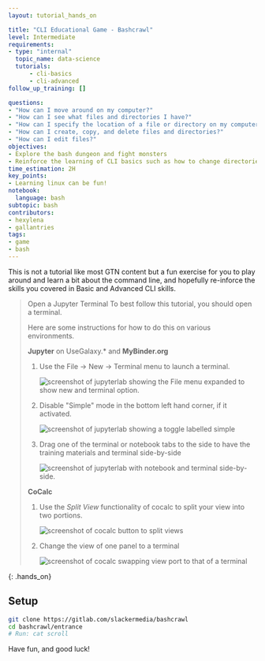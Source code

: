 ```yaml
---
layout: tutorial_hands_on

title: "CLI Educational Game - Bashcrawl"
level: Intermediate
requirements:
- type: "internal"
  topic_name: data-science
  tutorials:
      - cli-basics
      - cli-advanced
follow_up_training: []

questions:
- "How can I move around on my computer?"
- "How can I see what files and directories I have?"
- "How can I specify the location of a file or directory on my computer?"
- "How can I create, copy, and delete files and directories?"
- "How can I edit files?"
objectives:
- Explore the bash dungeon and fight monsters
- Reinforce the learning of CLI basics such as how to change directories, move around, find things, and symlinkings
time_estimation: 2H
key_points:
- Learning linux can be fun!
notebook:
  language: bash
subtopic: bash
contributors:
- hexylena
- gallantries
tags:
- game
- bash
---
```


This is not a tutorial like most GTN content but a fun exercise for you to play around and learn a bit about the command line, and hopefully re-inforce the skills you covered in Basic and Advanced CLI skills.

> <hands-on-title>Open a Jupyter Terminal</hands-on-title>
> To best follow this tutorial, you should open a terminal.
>
> Here are some instructions for how to do this on various environments.
>
> **Jupyter** on UseGalaxy.\* and **MyBinder.org**
>
> 1. Use the File → New → Terminal menu to launch a terminal.
>
>    ![screenshot of jupyterlab showing the File menu expanded to show new and terminal option.](../../images/carpentries-cli/mybinder-launch.png)
>
> 2. Disable "Simple" mode in the bottom left hand corner, if it activated.
>
>    ![screenshot of jupyterlab showing a toggle labelled simple](../../images/carpentries-cli/mybinder-simple.png)
>
> 3. Drag one of the terminal or notebook tabs to the side to have the training materials and terminal side-by-side
>
>    ![screenshot of jupyterlab with notebook and terminal side-by-side.](../../images/carpentries-cli/mybinder-final.png)
>
> **CoCalc**
>
> 1. Use the *Split View* functionality of cocalc to split your view into two portions.
>
>    ![screenshot of cocalc button to split views](../../images/carpentries-cli/cocalc-split.png)
>
> 2. Change the view of one panel to a terminal
>
>    ![screenshot of cocalc swapping view port to that of a terminal](../../images/carpentries-cli/cocalc-terminal.png)
>
{: .hands_on}

## Setup

```bash
git clone https://gitlab.com/slackermedia/bashcrawl
cd bashcrawl/entrance
# Run: cat scroll
```

Have fun, and good luck!
